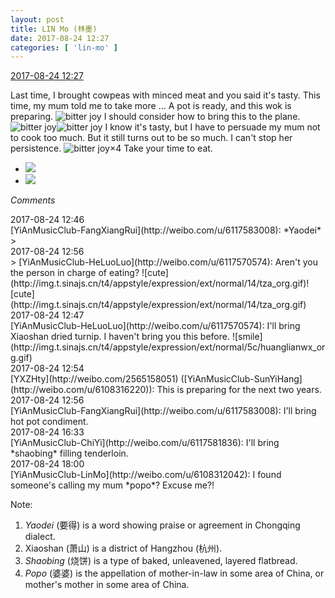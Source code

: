 ```yaml
---
layout: post
title: LIN Mo (林墨)
date: 2017-08-24 12:27
categories: [ 'lin-mo' ]
---
```


<div class="weibo-info">
  <a href="http://weibo.com/6108312042/Fiz3rwg0c">2017-08-24 12:27</a>
</div>

Last time, I brought cowpeas with minced meat and you said it's tasty. This time, my mum told me to take more … A pot is ready, and this wok is preparing. ![bitter joy](http://img.t.sinajs.cn/t4/appstyle/expression/ext/normal/2c/moren_yunbei_org.png) I should consider how to bring this to the plane. ![bitter joy](http://img.t.sinajs.cn/t4/appstyle/expression/ext/normal/2c/moren_yunbei_org.png)![bitter joy](http://img.t.sinajs.cn/t4/appstyle/expression/ext/normal/2c/moren_yunbei_org.png) I know it's tasty, but I have to persuade my mum not to cook too much. But it still turns out to be so much. I can't stop her persistence. ![bitter joy](http://img.t.sinajs.cn/t4/appstyle/expression/ext/normal/2c/moren_yunbei_org.png)×4 Take your time to eat.

<!-- more -->

<ul class="weibo-pic-list-1">
  <li class="weibo-pic">
    <a href="http://wx1.sinaimg.cn/mw690/006FnQZYly1fiup4agpruj32c0340u0x.jpg"><img src="//wx1.sinaimg.cn/thumb150/006FnQZYly1fiup4agpruj32c0340u0x.jpg" /></a>
  </li>
  <li class="weibo-pic">
    <a href="http://wx4.sinaimg.cn/mw690/006FnQZYly1fiup4fztnnj33402c04qq.jpg"><img src="//wx4.sinaimg.cn/thumb150/006FnQZYly1fiup4fztnnj33402c04qq.jpg" /></a>
  </li>
</ul>

*Comments*

<div class="weibo-info">2017-08-24 12:46</div>
[YiAnMusicClub-FangXiangRui](http://weibo.com/u/6117583008): *Yaodei*
> <div class="weibo-info">2017-08-24 12:56</div>
> [YiAnMusicClub-HeLuoLuo](http://weibo.com/u/6117570574): Aren't you the person in charge of eating? ![cute](http://img.t.sinajs.cn/t4/appstyle/expression/ext/normal/14/tza_org.gif)![cute](http://img.t.sinajs.cn/t4/appstyle/expression/ext/normal/14/tza_org.gif)

<div class="weibo-info">2017-08-24 12:47</div>
[YiAnMusicClub-HeLuoLuo](http://weibo.com/u/6117570574): I'll bring Xiaoshan dried turnip. I haven't bring you this before. ![smile](http://img.t.sinajs.cn/t4/appstyle/expression/ext/normal/5c/huanglianwx_org.gif)

<div class="weibo-info">2017-08-24 12:54</div>
[YXZHty](http://weibo.com/2565158051) ([YiAnMusicClub-SunYiHang](http://weibo.com/u/6108316220)): This is preparing for the next two years.

<div class="weibo-info">2017-08-24 12:56</div>
[YiAnMusicClub-FangXiangRui](http://weibo.com/u/6117583008): I'll bring hot pot condiment.

<div class="weibo-info">2017-08-24 16:33</div>
[YiAnMusicClub-ChiYi](http://weibo.com/u/6117581836): I'll bring *shaobing* filling tenderloin.

<div class="weibo-info">2017-08-24 18:00</div>
[YiAnMusicClub-LinMo](http://weibo.com/u/6108312042): I found someone's calling my mum *popo*? Excuse me?!

Note:
1. *Yaodei* (要得) is a word showing praise or agreement in Chongqing dialect.
1. Xiaoshan (萧山) is a district of Hangzhou (杭州).
1. *Shaobing* (烧饼) is a type of baked, unleavened, layered flatbread.
1. *Popo* (婆婆) is the appellation of mother-in-law in some area of China, or mother's mother in some area of China.
